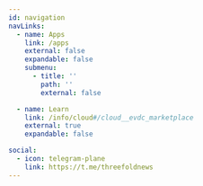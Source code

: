 ```yaml
---
id: navigation
navLinks:
  - name: Apps
    link: /apps
    external: false
    expandable: false
    submenu:
      - title: ''
        path: ''
        external: false

  - name: Learn
    link: /info/cloud#/cloud__evdc_marketplace
    external: true
    expandable: false

social:
  - icon: telegram-plane
    link: https://t.me/threefoldnews
---
```

